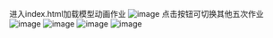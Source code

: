 进入index.html加载模型动画作业
![image](https://github.com/user-attachments/assets/23bea907-44d6-4715-bb55-77623999ceac)
点击按钮可切换其他五次作业
![image](https://github.com/user-attachments/assets/84ad6af7-f6b6-497c-b332-7cf6f4945290)
![image](https://github.com/user-attachments/assets/6468c444-30ec-4266-b72f-f29d692b257d)
![image](https://github.com/user-attachments/assets/dc7da799-ad43-44fd-886c-3806c9535d33)
![image](https://github.com/user-attachments/assets/c8050405-19c7-43e9-bde5-25e23210c146)







